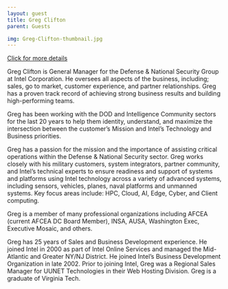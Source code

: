 ```yaml
---
layout: guest
title: Greg Clifton
parent: Guests

img: Greg-Clifton-thumbnail.jpg
---
```




<div class="badge-base LI-profile-badge" data-locale="en_US" data-size="medium" data-theme="light" data-type="VERTICAL" data-vanity="greg-clifton-9621235" data-version="v1"><a class="badge-base__link LI-simple-link" href="https://www.linkedin.com/in/greg-clifton-9621235?trk=profile-badge">Click for more details</a></div>


Greg Clifton is General Manager for the Defense &amp; National Security Group at Intel Corporation.  He oversees all aspects of the business, including; sales, go to market, customer experience, and partner  relationships.  Greg has a proven track record of achieving strong business results and building high-performing teams.  

Greg has been working with the DOD and Intelligence Community sectors for the last 20 years to help them identity, understand, and maximize the intersection between the customer’s Mission and Intel’s Technology and Business priorities.  

Greg has a passion for the mission and the importance of assisting critical operations within the Defense &amp; National Security sector.   Greg works closely with his military customers, system integrators, partner community, and Intel’s technical experts to ensure readiness and support of systems and platforms using Intel technology across a variety of advanced systems, including sensors, vehicles, planes, naval platforms and unmanned systems.  Key focus areas include: HPC, Cloud, AI, Edge, Cyber, and Client computing.  

Greg is a member of many professional organizations including AFCEA (current AFCEA DC Board Member), INSA, AUSA, Washington Exec, Executive Mosaic, and others.

Greg has 25 years of Sales and Business Development experience.  He joined Intel in 2000 as part of Intel Online Services and managed the Mid-Atlantic and Greater NY/NJ District.  He joined Intel’s Business Development Organization in late 2002.   Prior to joining Intel, Greg was a Regional Sales Manager for UUNET Technologies in their Web Hosting Division.  Greg is a graduate of Virginia Tech.

